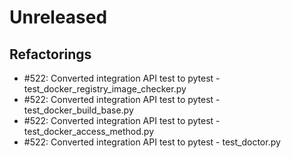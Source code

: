 # Unreleased

## Refactorings
 - #522: Converted integration API test to pytest - test_docker_registry_image_checker.py
 - #522: Converted integration API test to pytest - test_docker_build_base.py
 - #522: Converted integration API test to pytest - test_docker_access_method.py
 - #522: Converted integration API test to pytest - test_doctor.py